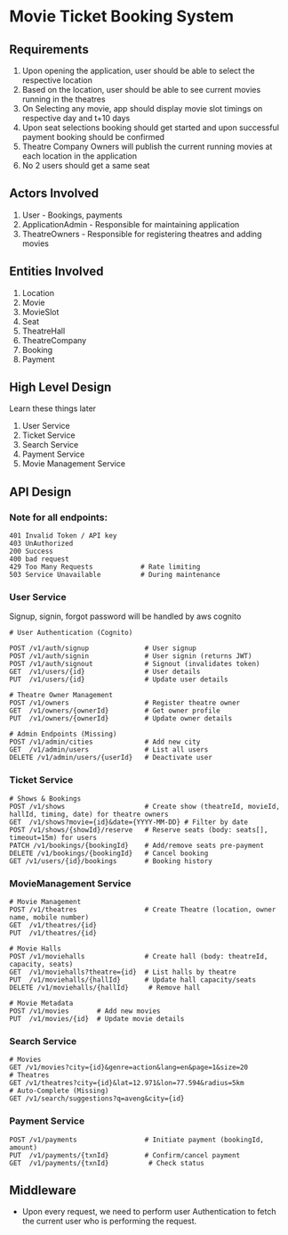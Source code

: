 # Movie Ticket Booking System

## Requirements
1. Upon opening the application, user should be able to select the respective location
2. Based on the location, user should be able to see current movies running in the theatres
3. On Selecting any movie, app should display movie slot timings on respective day and t+10 days
4. Upon seat selections booking should get started and upon successful payment booking should be confirmed
5. Theatre Company Owners will publish the current running movies at each location in the application
6. No 2 users should get a same seat

## Actors Involved
1. User - Bookings, payments
2. ApplicationAdmin -  Responsible for maintaining application
3. TheatreOwners - Responsible for registering theatres and adding movies

## Entities Involved
1. Location
2. Movie
3. MovieSlot
4. Seat
5. TheatreHall
6. TheatreCompany
7. Booking
8. Payment

## High Level Design

Learn these things later

1. User Service
2. Ticket Service
3. Search Service
4. Payment Service
5. Movie Management Service

## API Design

### Note for all endpoints:
```
401 Invalid Token / API key
403 UnAuthorized
200 Success
400 bad request
429 Too Many Requests            # Rate limiting
503 Service Unavailable          # During maintenance
```
### User Service
Signup, signin, forgot password will be handled by aws cognito
```
# User Authentication (Cognito)

POST /v1/auth/signup              # User signup
POST /v1/auth/signin              # User signin (returns JWT)
POST /v1/auth/signout             # Signout (invalidates token)
GET  /v1/users/{id}               # User details
PUT  /v1/users/{id}               # Update user details

# Theatre Owner Management
POST /v1/owners                   # Register theatre owner 
GET  /v1/owners/{ownerId}         # Get owner profile
PUT  /v1/owners/{ownerId}         # Update owner details

# Admin Endpoints (Missing)
POST /v1/admin/cities             # Add new city
GET  /v1/admin/users              # List all users
DELETE /v1/admin/users/{userId}   # Deactivate user
```

### Ticket Service
```
# Shows & Bookings
POST /v1/shows                    # Create show (theatreId, movieId, hallId, timing, date) for theatre owners
GET  /v1/shows?movie={id}&date={YYYY-MM-DD} # Filter by date
POST /v1/shows/{showId}/reserve   # Reserve seats (body: seats[], timeout=15m) for users
PATCH /v1/bookings/{bookingId}    # Add/remove seats pre-payment
DELETE /v1/bookings/{bookingId}   # Cancel booking
GET /v1/users/{id}/bookings       # Booking history	
```

### MovieManagement Service
```
# Movie Management
POST /v1/theatres                 # Create Theatre (location, owner name, mobile number)
GET  /v1/theatres/{id}
PUT  /v1/theatres/{id}

# Movie Halls
POST /v1/moviehalls               # Create hall (body: theatreId, capacity, seats)
GET  /v1/moviehalls?theatre={id}  # List halls by theatre
PUT  /v1/moviehalls/{hallId}      # Update hall capacity/seats
DELETE /v1/moviehalls/{hallId}     # Remove hall

# Movie Metadata
POST /v1/movies       # Add new movies
PUT  /v1/movies/{id}  # Update movie details
```

### Search Service
```
# Movies
GET /v1/movies?city={id}&genre=action&lang=en&page=1&size=20
# Theatres
GET /v1/theatres?city={id}&lat=12.971&lon=77.594&radius=5km
# Auto-Complete (Missing)
GET /v1/search/suggestions?q=aveng&city={id}
```

### Payment Service
```
POST /v1/payments                 # Initiate payment (bookingId, amount)
PUT  /v1/payments/{txnId}         # Confirm/cancel payment
GET  /v1/payments/{txnId}          # Check status
```

## Middleware
- Upon every request, we need to perform user Authentication to fetch the current user who is performing the request.